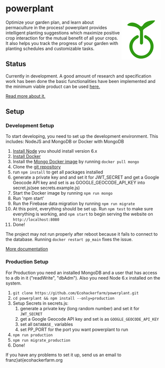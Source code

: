 # powerplant

<img style="float: right;" src="/dist/images/logo/logo_128.png">


Optimize your garden plan, and learn about permaculture in the process! powerplant provides intelligent planting suggestions which maximize positive crop interaction for the mutual benefit of all your crops. It also helps you track the progress of your garden with planting schedules and customizable tasks.

## Status

Currently in development. A good amount of research and specification work has been done the basic functionalities have been implemented and the minimum viable product can be used [here.](http://powerplant.ecohackerfarm.org/)

[Read more about it.](https://wiki.ecohackerfarm.org/powerplant:start)

## Setup

### Development Setup

To start developing, you need to set up the development environment. This includes:
NodeJS and MongoDB or Docker with MongoDB

1.  [Install Node](https://nodejs.org/en/download/package-manager/) you
    should install version 6.x
2.  [Install
    Docker](https://docs.docker.com/engine/installation)
3.  Install the [Mongo Docker image](https://hub.docker.com/_/mongo/) by running `docker pull mongo`
4.  Clone the [git
    repository](https://github.com/Ecohackerfarm/powerplant.git)
5. run `npm install` to get all packages installed
6. generate a private key and and set it for JWT_SECRET and get a Google Geocode API key and set is as GOOGLE_GEOCODE_API_KEY into secret.js(see secrets.example.js)
7.  Start the Docker image by running `npm run mongo`
8.  Run 'npm start'
9.  Run the Firebase data migration by running `npm run migrate`
10. At this point, everything should be set up. Run `npm test` to make
    sure everything is working, and `npm start` to begin serving the
    website on `http://localhost:8080`
11. Done!

The project may not run properly after reboot because it fails to 
connect to the database. Running `docker restart pp_main` fixes the
issue.

[More documentation](https://github.com/Ecohackerfarm/powerplant/tree/master/docs)

### Production Setup

For Production you need an installed MongoDB and a user that has access to a db in it ("readWrite", "dbAdm").
Also you need Node 6.x installed on the system.

1. `git clone https://github.com/Ecohackerfarm/powerplant.git`
2. `cd powerplant && npm install --only=production`
3. Setup Secrets in secrets.js:
	1. generate a private key (long random number) and set it for `JWT_SECRET`
	2. get a Google Geocode API key and set is as `GOOGLE_GEOCODE_API_KEY`
	3. set all `DATABASE_` variables
	4. set PP_PORT for the port you want powerplant to run
4. `npm run production`
5. `npm run migrate_production`
6. Done!

If you have any problems to set it up, send us an email to franz}at{ecohackerfarm.org
